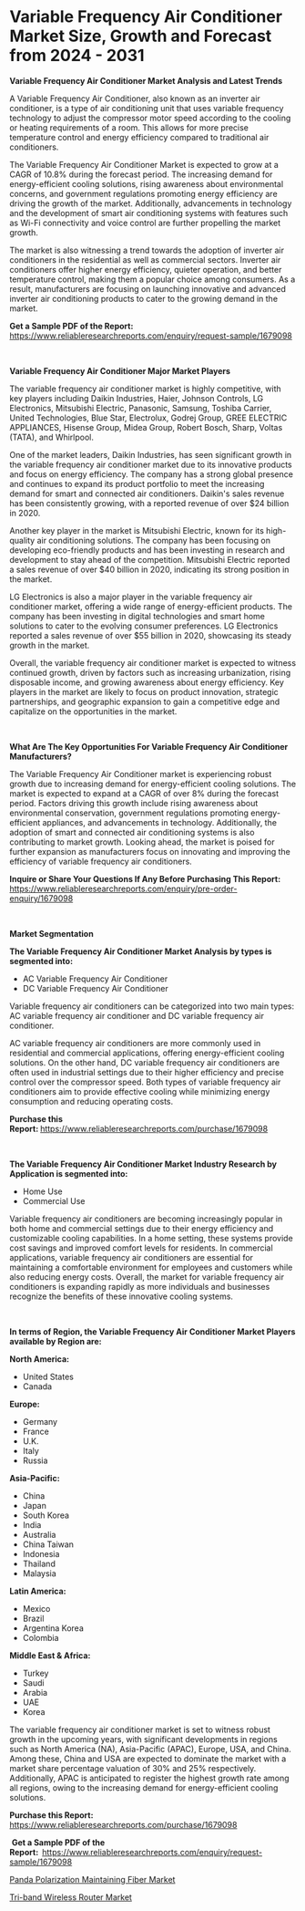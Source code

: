 <p><h1>Variable Frequency Air Conditioner Market Size, Growth and Forecast from 2024 - 2031</h1></p><p><strong>Variable Frequency Air Conditioner Market Analysis and Latest Trends</strong></p>
<p><p>A Variable Frequency Air Conditioner, also known as an inverter air conditioner, is a type of air conditioning unit that uses variable frequency technology to adjust the compressor motor speed according to the cooling or heating requirements of a room. This allows for more precise temperature control and energy efficiency compared to traditional air conditioners.</p><p>The Variable Frequency Air Conditioner Market is expected to grow at a CAGR of 10.8% during the forecast period. The increasing demand for energy-efficient cooling solutions, rising awareness about environmental concerns, and government regulations promoting energy efficiency are driving the growth of the market. Additionally, advancements in technology and the development of smart air conditioning systems with features such as Wi-Fi connectivity and voice control are further propelling the market growth.</p><p>The market is also witnessing a trend towards the adoption of inverter air conditioners in the residential as well as commercial sectors. Inverter air conditioners offer higher energy efficiency, quieter operation, and better temperature control, making them a popular choice among consumers. As a result, manufacturers are focusing on launching innovative and advanced inverter air conditioning products to cater to the growing demand in the market.</p></p>
<p><strong>Get a Sample PDF of the Report:&nbsp;</strong> <a href="https://www.reliableresearchreports.com/enquiry/request-sample/1679098">https://www.reliableresearchreports.com/enquiry/request-sample/1679098</a></p>
<p>&nbsp;</p>
<p><strong>Variable Frequency Air Conditioner Major Market Players</strong></p>
<p><p>The variable frequency air conditioner market is highly competitive, with key players including Daikin Industries, Haier, Johnson Controls, LG Electronics, Mitsubishi Electric, Panasonic, Samsung, Toshiba Carrier, United Technologies, Blue Star, Electrolux, Godrej Group, GREE ELECTRIC APPLIANCES, Hisense Group, Midea Group, Robert Bosch, Sharp, Voltas (TATA), and Whirlpool.</p><p>One of the market leaders, Daikin Industries, has seen significant growth in the variable frequency air conditioner market due to its innovative products and focus on energy efficiency. The company has a strong global presence and continues to expand its product portfolio to meet the increasing demand for smart and connected air conditioners. Daikin's sales revenue has been consistently growing, with a reported revenue of over $24 billion in 2020.</p><p>Another key player in the market is Mitsubishi Electric, known for its high-quality air conditioning solutions. The company has been focusing on developing eco-friendly products and has been investing in research and development to stay ahead of the competition. Mitsubishi Electric reported a sales revenue of over $40 billion in 2020, indicating its strong position in the market.</p><p>LG Electronics is also a major player in the variable frequency air conditioner market, offering a wide range of energy-efficient products. The company has been investing in digital technologies and smart home solutions to cater to the evolving consumer preferences. LG Electronics reported a sales revenue of over $55 billion in 2020, showcasing its steady growth in the market.</p><p>Overall, the variable frequency air conditioner market is expected to witness continued growth, driven by factors such as increasing urbanization, rising disposable income, and growing awareness about energy efficiency. Key players in the market are likely to focus on product innovation, strategic partnerships, and geographic expansion to gain a competitive edge and capitalize on the opportunities in the market.</p></p>
<p>&nbsp;</p>
<p><strong>What Are The Key Opportunities For Variable Frequency Air Conditioner Manufacturers?</strong></p>
<p><p>The Variable Frequency Air Conditioner market is experiencing robust growth due to increasing demand for energy-efficient cooling solutions. The market is expected to expand at a CAGR of over 8% during the forecast period. Factors driving this growth include rising awareness about environmental conservation, government regulations promoting energy-efficient appliances, and advancements in technology. Additionally, the adoption of smart and connected air conditioning systems is also contributing to market growth. Looking ahead, the market is poised for further expansion as manufacturers focus on innovating and improving the efficiency of variable frequency air conditioners.</p></p>
<p><strong>Inquire or Share Your Questions If Any Before Purchasing This Report:</strong> <a href="https://www.reliableresearchreports.com/enquiry/pre-order-enquiry/1679098">https://www.reliableresearchreports.com/enquiry/pre-order-enquiry/1679098</a></p>
<p>&nbsp;</p>
<p><strong>Market Segmentation</strong></p>
<p><strong>The Variable Frequency Air Conditioner Market Analysis by types is segmented into:</strong></p>
<p><ul><li>AC Variable Frequency Air Conditioner</li><li>DC Variable Frequency Air Conditioner</li></ul></p>
<p><p>Variable frequency air conditioners can be categorized into two main types: AC variable frequency air conditioner and DC variable frequency air conditioner. </p><p>AC variable frequency air conditioners are more commonly used in residential and commercial applications, offering energy-efficient cooling solutions. On the other hand, DC variable frequency air conditioners are often used in industrial settings due to their higher efficiency and precise control over the compressor speed. Both types of variable frequency air conditioners aim to provide effective cooling while minimizing energy consumption and reducing operating costs.</p></p>
<p><strong>Purchase this Report:&nbsp;</strong><a href="https://www.reliableresearchreports.com/purchase/1679098">https://www.reliableresearchreports.com/purchase/1679098</a></p>
<p>&nbsp;</p>
<p><strong>The Variable Frequency Air Conditioner Market Industry Research by Application is segmented into:</strong></p>
<p><ul><li>Home Use</li><li>Commercial Use</li></ul></p>
<p><p>Variable frequency air conditioners are becoming increasingly popular in both home and commercial settings due to their energy efficiency and customizable cooling capabilities. In a home setting, these systems provide cost savings and improved comfort levels for residents. In commercial applications, variable frequency air conditioners are essential for maintaining a comfortable environment for employees and customers while also reducing energy costs. Overall, the market for variable frequency air conditioners is expanding rapidly as more individuals and businesses recognize the benefits of these innovative cooling systems.</p></p>
<p>&nbsp;</p>
<p><strong>In terms of Region, the Variable Frequency Air Conditioner Market Players available by Region are:</strong></p>
<p>
    <p> <strong> North America: </strong>
        <ul>
            <li>United States</li>
            <li>Canada</li>
        </ul>
        </p> 
    <p> <strong> Europe: </strong>
        <ul>
            <li>Germany</li>
            <li>France</li>
            <li>U.K.</li>
            <li>Italy</li>
            <li>Russia</li>
        </ul>
        </p> 
    <p> <strong> Asia-Pacific: </strong>
        <ul>
            <li>China</li>
            <li>Japan</li>
            <li>South Korea</li>
            <li>India</li>
            <li>Australia</li>
            <li>China Taiwan</li>
            <li>Indonesia</li>
            <li>Thailand</li>
            <li>Malaysia</li>
        </ul>
        </p> 
    <p> <strong> Latin America: </strong>
        <ul>
            <li>Mexico</li>
            <li>Brazil</li>
            <li>Argentina Korea</li>
            <li>Colombia</li>
        </ul>
        </p> 
    <p> <strong> Middle East & Africa: </strong>
        <ul>
            <li>Turkey</li>
            <li>Saudi</li>
            <li>Arabia</li>
            <li>UAE</li>
            <li>Korea</li>
        </ul>
    </p>
    </p>
<p><p>The variable frequency air conditioner market is set to witness robust growth in the upcoming years, with significant developments in regions such as North America (NA), Asia-Pacific (APAC), Europe, USA, and China. Among these, China and USA are expected to dominate the market with a market share percentage valuation of 30% and 25% respectively. Additionally, APAC is anticipated to register the highest growth rate among all regions, owing to the increasing demand for energy-efficient cooling solutions.</p></p>
<p><strong>Purchase this Report: </strong><a href="https://www.reliableresearchreports.com/purchase/1679098">https://www.reliableresearchreports.com/purchase/1679098</a></p>
<p>&nbsp;<strong>Get a Sample PDF of the Report:&nbsp;&nbsp;</strong><a href="https://www.reliableresearchreports.com/enquiry/request-sample/1679098">https://www.reliableresearchreports.com/enquiry/request-sample/1679098</a></p>
<p><strong></strong></p>
<p><p><a href="https://issuu.com/reportprime-2/docs/panda-polarization-maintaining-fiber-market-size-2">Panda Polarization Maintaining Fiber Market</a></p><p><a href="https://issuu.com/reportprime-2/docs/tri-band-wireless-router-market-size-2030.pptx">Tri-band Wireless Router Market</a></p></p>